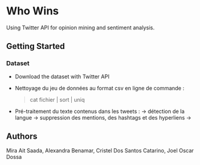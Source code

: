 # Who Wins

Using Twitter API for opinion mining and sentiment analysis. 

## Getting Started

### Dataset

- Download the dataset with Twitter API

- Nettoyage du jeu de données au format csv en ligne de commande :
  > cat fichier | sort | uniq 
 
 - Pré-traitement du texte contenus dans les tweets :
    -> détection de la langue
    -> suppression des mentions, des hashtags et des hyperliens
    ->

## Authors

Mira Ait Saada, Alexandra Benamar, Cristel Dos Santos Catarino, Joel Oscar Dossa
